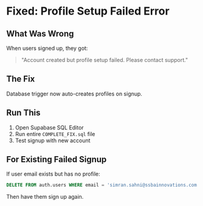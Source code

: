 # Fixed: Profile Setup Failed Error

## What Was Wrong
When users signed up, they got:
> "Account created but profile setup failed. Please contact support."

## The Fix
Database trigger now auto-creates profiles on signup.

## Run This
1. Open Supabase SQL Editor
2. Run entire `COMPLETE_FIX.sql` file
3. Test signup with new account

## For Existing Failed Signup
If user email exists but has no profile:
```sql
DELETE FROM auth.users WHERE email = 'simran.sahni@ssbainnovations.com';
```
Then have them sign up again.
